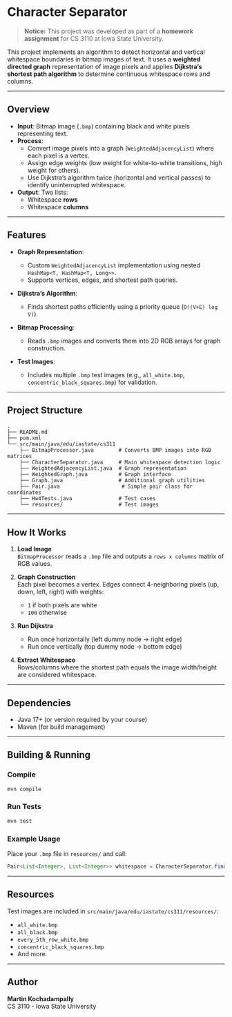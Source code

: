 # Character Separator

> **Notice:** This project was developed as part of a **homework assignment** for CS 3110 at Iowa State University.

This project implements an algorithm to detect horizontal and vertical whitespace boundaries in bitmap images of text. It uses a **weighted directed graph** representation of image pixels and applies **Dijkstra’s shortest path algorithm** to determine continuous whitespace rows and columns.

---

## Overview

- **Input**: Bitmap image (`.bmp`) containing black and white pixels representing text.
- **Process**:
  - Convert image pixels into a graph (`WeightedAdjacencyList`) where each pixel is a vertex.
  - Assign edge weights (low weight for white-to-white transitions, high weight for others).
  - Use Dijkstra’s algorithm twice (horizontal and vertical passes) to identify uninterrupted whitespace.
- **Output**: Two lists:
  - Whitespace **rows**
  - Whitespace **columns**

---

## Features

- **Graph Representation**:
  - Custom `WeightedAdjacencyList` implementation using nested `HashMap<T, HashMap<T, Long>>`.
  - Supports vertices, edges, and shortest path queries.

- **Dijkstra’s Algorithm**:
  - Finds shortest paths efficiently using a priority queue (`O((V+E) log V)`).

- **Bitmap Processing**:
  - Reads `.bmp` images and converts them into 2D RGB arrays for graph construction.

- **Test Images**:
  - Includes multiple `.bmp` test images (e.g., `all_white.bmp`, `concentric_black_squares.bmp`) for validation.

---

## Project Structure

```
.
├── README.md
├── pom.xml
└── src/main/java/edu/iastate/cs311
    ├── BitmapProcessor.java        # Converts BMP images into RGB matrices
    ├── CharacterSeparator.java     # Main whitespace detection logic
    ├── WeightedAdjacencyList.java  # Graph representation
    ├── WeightedGraph.java          # Graph interface
    ├── Graph.java                  # Additional graph utilities
    ├── Pair.java                    # Simple pair class for coordinates
    ├── Hw4Tests.java               # Test cases
    └── resources/                  # Test images
```

---

## How It Works

1. **Load Image**  
   `BitmapProcessor` reads a `.bmp` file and outputs a `rows x columns` matrix of RGB values.

2. **Graph Construction**  
   Each pixel becomes a vertex. Edges connect 4-neighboring pixels (up, down, left, right) with weights:
   - `1` if both pixels are white
   - `100` otherwise

3. **Run Dijkstra**  
   - Run once horizontally (left dummy node → right edge)
   - Run once vertically (top dummy node → bottom edge)

4. **Extract Whitespace**  
   Rows/columns where the shortest path equals the image width/height are considered whitespace.

---

## Dependencies

- Java 17+ (or version required by your course)
- Maven (for build management)

---

## Building & Running

### Compile
```bash
mvn compile
```

### Run Tests
```bash
mvn test
```

### Example Usage
Place your `.bmp` file in `resources/` and call:
```java
Pair<List<Integer>, List<Integer>> whitespace = CharacterSeparator.findSeparationWeighted("path/to/image.bmp");
```

---

## Resources

Test images are included in `src/main/java/edu/iastate/cs311/resources/`:
- `all_white.bmp`
- `all_black.bmp`
- `every_5th_row_white.bmp`
- `concentric_black_squares.bmp`
- And more.

---

## Author

**Martin Kochadampally**  
CS 3110 - Iowa State University
